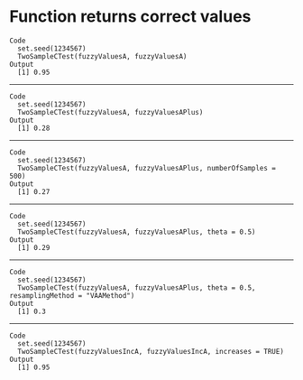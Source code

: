 # Function returns correct values

    Code
      set.seed(1234567)
      TwoSampleCTest(fuzzyValuesA, fuzzyValuesA)
    Output
      [1] 0.95

---

    Code
      set.seed(1234567)
      TwoSampleCTest(fuzzyValuesA, fuzzyValuesAPlus)
    Output
      [1] 0.28

---

    Code
      set.seed(1234567)
      TwoSampleCTest(fuzzyValuesA, fuzzyValuesAPlus, numberOfSamples = 500)
    Output
      [1] 0.27

---

    Code
      set.seed(1234567)
      TwoSampleCTest(fuzzyValuesA, fuzzyValuesAPlus, theta = 0.5)
    Output
      [1] 0.29

---

    Code
      set.seed(1234567)
      TwoSampleCTest(fuzzyValuesA, fuzzyValuesAPlus, theta = 0.5, resamplingMethod = "VAAMethod")
    Output
      [1] 0.3

---

    Code
      set.seed(1234567)
      TwoSampleCTest(fuzzyValuesIncA, fuzzyValuesIncA, increases = TRUE)
    Output
      [1] 0.95

